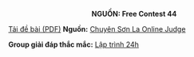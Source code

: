 **<center>NGUỒN: Free Contest 44</center>**

[Tải đề bài (PDF)](/statements/2249/FIRE.pdf)
**Nguồn:** [Chuyên Sơn La Online Judge](http://csloj.ddns.net/)

**Group giải đáp thắc mắc:** [Lập trình 24h](https://www.facebook.com/groups/1386904321519984)